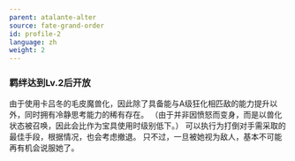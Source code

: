```yaml
---
parent: atalante-alter
source: fate-grand-order
id: profile-2
language: zh
weight: 2
---
```


### 羁绊达到Lv.2后开放

由于使用卡吕冬的毛皮魔兽化，因此除了具备能与A级狂化相匹敌的能力提升以外，同时拥有冷静思考能力的稀有存在。
（由于并非因愤怒而变身，而是以兽化状态被召唤，因此会比作为宝具使用时级别低下。）
可以执行为打倒对手需采取的最佳手段，根据情况，也会考虑撤退。
只不过，一旦被她视为敌人，基本不可能再有机会说服她了。
